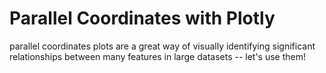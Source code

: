 # Parallel Coordinates with Plotly

parallel coordinates plots are a great way of visually identifying significant relationships between many features in large datasets -- let's use them!
